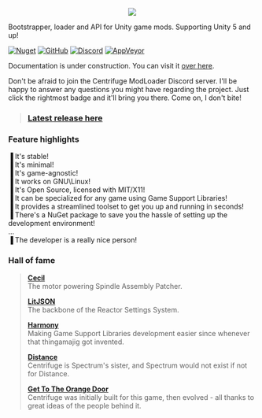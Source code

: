 <p align="center"><img src="https://github.com/Ciastex/Centrifuge/blob/master/Centrifuge.Shared/Graphics/cnfg_logo.png"></img></p>

Bootstrapper, loader and API for Unity game mods. Supporting Unity 5 and up!

[![Nuget](https://img.shields.io/nuget/v/Centrifuge.Mod.SDK?style=for-the-badge)](https://www.nuget.org/packages/Centrifuge.Mod.SDK) [![GitHub](https://img.shields.io/github/license/Ciastex/Centrifuge?style=for-the-badge)](https://github.com/Ciastex/Centrifuge/blob/master/LICENSE.md) [![Discord](https://img.shields.io/discord/610890844878405641?color=%23007ACC&label=Discord&style=for-the-badge)](https://discord.gg/dhju4gQ) [![AppVeyor](https://img.shields.io/appveyor/ci/Ciastex/centrifuge?label=APPVEYOR&style=for-the-badge)](https://ci.appveyor.com/project/Ciastex/centrifuge)

Documentation is under construction. You can visit it [over here](https://github.com/Ciastex/Centrifuge/wiki).  
  
Don't be afraid to join the Centrifuge ModLoader Discord server. I'll be happy to answer any questions you might have regarding the project. Just click the rightmost badge and it'll bring you there. Come on, I don't bite!

> ### [Latest release here](https://github.com/Ciastex/Centrifuge/releases/latest)

### Feature highlights
▐ It's stable!  
▐ It's minimal!  
▐ It's game-agnostic!  
▐ It works on GNU\Linux!  
▐ It's Open Source, licensed with MIT/X11!  
▐ It can be specialized for any game using Game Support Libraries!  
▐ It provides a streamlined toolset to get you up and running in seconds!  
▐ There's a NuGet package to save you the hassle of setting up the development environment!  
  ...  
▐ The developer is a really nice person!  
  
### Hall of fame
> [**Cecil**](https://github.com/jbevain/cecil)  
The motor powering Spindle Assembly Patcher.  
>
> [**LitJSON**](https://github.com/LitJSON/litjson)  
The backbone of the Reactor Settings System.  
>
> [**Harmony**](https://github.com/pardeike/Harmony)  
Making Game Support Libraries development easier since whenever that thingamajig got invented.  
>  
> [**Distance**](https://store.steampowered.com/app/233610/Distance)  
Centrifuge is Spectrum's sister, and Spectrum would not exist if not for Distance.
>  
> [**Get To The Orange Door**](https://store.steampowered.com/app/541200/Get_To_The_Orange_Door)  
Centrifuge was initially built for this game, then evolved - all thanks to great ideas of the people behind it.
